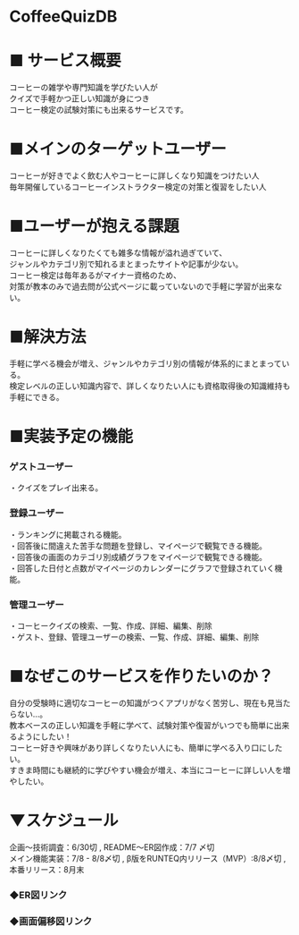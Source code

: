 # CoffeeQuizDB　　

# ■ サービス概要　　

コーヒーの雑学や専門知識を学びたい人が  
クイズで手軽かつ正しい知識が身につき  
コーヒー検定の試験対策にも出来るサービスです。  

# ■メインのターゲットユーザー  

コーヒーが好きでよく飲む人やコーヒーに詳しくなり知識をつけたい人  
毎年開催しているコーヒーインストラクター検定の対策と復習をしたい人  

# ■ユーザーが抱える課題  

コーヒーに詳しくなりたくても雑多な情報が溢れ過ぎていて、  
ジャンルやカテゴリ別で知れるまとまったサイトや記事が少ない。  
コーヒー検定は毎年あるがマイナー資格のため、  
対策が教本のみで過去問が公式ページに載っていないので手軽に学習が出来ない。  

# ■解決方法  

手軽に学べる機会が増え、ジャンルやカテゴリ別の情報が体系的にまとまっている。  
検定レベルの正しい知識内容で、詳しくなりたい人にも資格取得後の知識維持も手軽にできる。　　  

# ■実装予定の機能　　  

### ゲストユーザー  

・クイズをプレイ出来る。  

### 登録ユーザー  

・ランキングに掲載される機能。  
・回答後に間違えた苦手な問題を登録し、マイページで観覧できる機能。  
・回答後の画面のカテゴリ別成績グラフをマイページで観覧できる機能。  
・回答した日付と点数がマイページのカレンダーにグラフで登録されていく機能。  

### 管理ユーザー  

・コーヒークイズの検索、一覧、作成、詳細、編集、削除  
・ゲスト、登録、管理ユーザーの検索、一覧、作成、詳細、編集、削除  

# ■なぜこのサービスを作りたいのか？  

自分の受験時に適切なコーヒーの知識がつくアプリがなく苦労し、現在も見当たらない…。  
教本ベースの正しい知識を手軽に学べて、試験対策や復習がいつでも簡単に出来るようにしたい！  
コーヒー好きや興味があり詳しくなりたい人にも、簡単に学べる入り口にしたい。  
すきま時間にも継続的に学びやすい機会が増え、本当にコーヒーに詳しい人を増やしたい。  

# ▼スケジュール  

企画〜技術調査：6/30切 , README〜ER図作成：7/7 〆切  
メイン機能実装：7/8 - 8/8〆切 , β版をRUNTEQ内リリース（MVP）:8/8〆切 , 本番リリース：8月末  

### ◆ER図リンク  

### ◆画面偏移図リンク  
